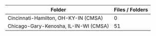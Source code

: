 | Folder                                |   Files / Folders |
|---------------------------------------|-------------------|
| Cincinnati-Hamilton, OH-KY-IN (CMSA)  |                 0 |
| Chicago-Gary-Kenosha, IL-IN-WI (CMSA) |                51 |